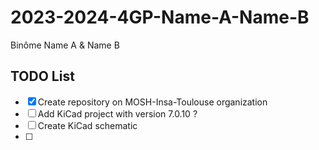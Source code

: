 # 2023-2024-4GP-Name-A-Name-B

Binôme Name A &amp; Name B

## TODO List

- [x] Create repository on MOSH-Insa-Toulouse organization
- [ ] Add KiCad project with version 7.0.10 ?
- [ ] Create KiCad schematic
- [ ] 
